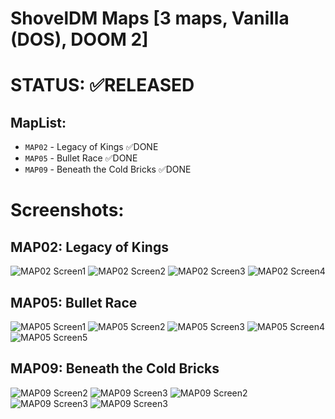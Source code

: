 # ShovelDM Maps [3 maps, Vanilla (DOS), DOOM 2]

# STATUS: ✅RELEASED

## MapList:
- `MAP02` - Legacy of Kings ✅DONE
- `MAP05` - Bullet Race ✅DONE
- `MAP09` - Beneath the Cold Bricks ✅DONE

# Screenshots:

## MAP02: Legacy of Kings
![MAP02 Screen1](./screens/1.png)
![MAP02 Screen2](./screens/2.png)
![MAP02 Screen3](./screens/3.png)
![MAP02 Screen4](./screens/4.png)

## MAP05: Bullet Race
![MAP05 Screen1](./screens/5.png)
![MAP05 Screen2](./screens/6.png)
![MAP05 Screen3](./screens/7.png)
![MAP05 Screen4](./screens/8.png)
![MAP05 Screen5](./screens/9.png)

## MAP09: Beneath the Cold Bricks
![MAP09 Screen2](./screens/10.png)
![MAP09 Screen3](./screens/11.png)
![MAP09 Screen2](./screens/12.png)
![MAP09 Screen3](./screens/13.png)
![MAP09 Screen3](./screens/14.png)

